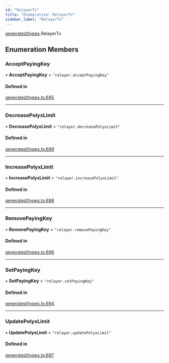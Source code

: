 ```yaml
---
id: "RelayerTx"
title: "Enumeration: RelayerTx"
sidebar_label: "RelayerTx"
---
```


[generated/types](../../../../modules/Generated/Types/Types.md).RelayerTx

## Enumeration Members

### AcceptPayingKey

• **AcceptPayingKey** = ``"relayer.acceptPayingKey"``

#### Defined in

[generated/types.ts:695](https://github.com/PolymeshAssociation/polymesh-sdk/blob/91c2d2d8/src/generated/types.ts#L695)

___

### DecreasePolyxLimit

• **DecreasePolyxLimit** = ``"relayer.decreasePolyxLimit"``

#### Defined in

[generated/types.ts:699](https://github.com/PolymeshAssociation/polymesh-sdk/blob/91c2d2d8/src/generated/types.ts#L699)

___

### IncreasePolyxLimit

• **IncreasePolyxLimit** = ``"relayer.increasePolyxLimit"``

#### Defined in

[generated/types.ts:698](https://github.com/PolymeshAssociation/polymesh-sdk/blob/91c2d2d8/src/generated/types.ts#L698)

___

### RemovePayingKey

• **RemovePayingKey** = ``"relayer.removePayingKey"``

#### Defined in

[generated/types.ts:696](https://github.com/PolymeshAssociation/polymesh-sdk/blob/91c2d2d8/src/generated/types.ts#L696)

___

### SetPayingKey

• **SetPayingKey** = ``"relayer.setPayingKey"``

#### Defined in

[generated/types.ts:694](https://github.com/PolymeshAssociation/polymesh-sdk/blob/91c2d2d8/src/generated/types.ts#L694)

___

### UpdatePolyxLimit

• **UpdatePolyxLimit** = ``"relayer.updatePolyxLimit"``

#### Defined in

[generated/types.ts:697](https://github.com/PolymeshAssociation/polymesh-sdk/blob/91c2d2d8/src/generated/types.ts#L697)
